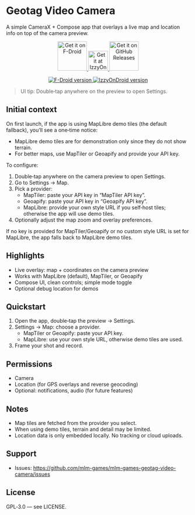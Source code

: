 # Geotag Video Camera

A simple CameraX + Compose app that overlays a live map and location info on top of the camera preview.

<p align="center">
  <a href="https://f-droid.org/packages/org.app.geotagvideocamera/">
    <img src="https://f-droid.org/badge/get-it-on.png" height="80" alt="Get it on F-Droid">
  </a>
  <a href="https://apt.izzysoft.de/fdroid/index/apk/org.app.geotagvideocamera">
    <img src="https://gitlab.com/IzzyOnDroid/repo/-/raw/master/assets/IzzyOnDroidButtonGreyBorder_nofont.png" height="54" alt="Get it at IzzyOnDroid">
  </a>
   
  <a href="https://github.com/mlm-games/geotag-video-camera/releases/latest">
    <img src="https://img.shields.io/badge/Get%20it%20on-GitHub%20Releases-24292e?style=for-the-badge&logo=github&logoColor=white" height="80" alt="Get it on GitHub Releases">
  </a>
</p>

<p align="center">
  <a href="https://f-droid.org/packages/org.app.geotagvideocamera/">
    <img alt="F-Droid version"
         src="https://img.shields.io/f-droid/v/org.app.geotagvideocamera?logo=f-droid&logoColor=white&label=F-Droid&labelColor=1976d2&color=1976d2">
  </a>
  <a href="https://apt.izzysoft.de/fdroid/index/apk/org.app.geotagvideocamera">
    <img alt="IzzyOnDroid version"
         src="https://img.shields.io/f-droid/v/org.app.geotagvideocamera?baseUrl=https://apt.izzysoft.de/fdroid&label=IzzyOnDroid&labelColor=1b1f23&color=00a3d9&logo=android&logoColor=white">
  </a>
  <!-- <a href="https://shields.rbtlog.dev/org.app.geotagvideocamera">
    <img src="https://shields.rbtlog.dev/simple/org.app.geotagvideocamera?style=for-the-badge" alt="Reproducible Builds status">
  </a> -->
</p>

<p align="center">
  <!-- <img src="fastlane/metadata/android/en-US/images/phoneScreenshots/1.png" alt="Screenshot 1" width="46%">
  <img src="fastlane/metadata/android/en-US/images/phoneScreenshots/2.png" alt="Screenshot 2" width="46%"> -->
  <!-- <img src="fastlane/metadata/android/en-US/images/phoneScreenshots/3.png" alt="Screenshot 3" width="24%">
  <img src="fastlane/metadata/android/en-US/images/phoneScreenshots/4.png" alt="Screenshot 4" width="24%"> -->
</p>

> UI tip: Double‑tap anywhere on the preview to open Settings.

## Initial context

On first launch, if the app is using MapLibre demo tiles (the default fallback), you’ll see a one‑time notice:
- MapLibre demo tiles are for demonstration only since they do not show terrain.
- For better maps, use MapTiler or Geoapify and provide your API key.

To configure:
1. Double‑tap anywhere on the camera preview to open Settings.
2. Go to Settings → Map.
3. Pick a provider:
   - MapTiler: paste your API key in “MapTiler API key”.
   - Geoapify: paste your API key in “Geoapify API key”.
   - MapLibre: provide your own style URL if you self‑host tiles; otherwise the app will use demo tiles.
4. Optionally adjust the map zoom and overlay preferences.

If no key is provided for MapTiler/Geoapify or no custom style URL is set for MapLibre, the app falls back to MapLibre demo tiles.

## Highlights
- Live overlay: map + coordinates on the camera preview
- Works with MapLibre (default), MapTiler, or Geoapify
- Compose UI, clean controls; simple mode toggle
- Optional debug location for demos

## Quickstart
1) Open the app, double‑tap the preview → Settings.  
2) Settings → Map: choose a provider.  
   - MapTiler or Geoapify: paste your API key.  
   - MapLibre: use your own style URL, otherwise demo tiles are used.  
3) Frame your shot and record.

## Permissions
- Camera
- Location (for GPS overlays and reverse geocoding)
- Optional: notifications, audio (for future features)

## Notes
- Map tiles are fetched from the provider you select.
- When using demo tiles, terrain and detail may be limited.
- Location data is only embedded locally. No tracking or cloud uploads.

## Support
- Issues: https://github.com/mlm-games/mlm-games-geotag-video-camera/issues

## License
GPL‑3.0 — see LICENSE.
